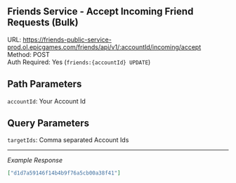 ## Friends Service - Accept Incoming Friend Requests (Bulk)

URL: https://friends-public-service-prod.ol.epicgames.com/friends/api/v1/:accountId/incoming/accept \
Method: POST \
Auth Required: Yes (`friends:{accountId} UPDATE`)

## Path Parameters

`accountId`: Your Account Id

## Query Parameters

`targetIds`: Comma separated Account Ids

---

_Example Response_

```json
["d1d7a59146f14b4b9f76a5cb00a38f41"]
```
